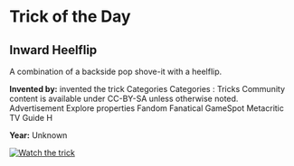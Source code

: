 # Trick of the Day

## Inward Heelflip

A combination of a backside pop shove-it with a heelflip.

**Invented by:** invented the trick Categories Categories : Tricks Community content is available under CC-BY-SA unless otherwise noted. Advertisement Explore properties Fandom Fanatical GameSpot Metacritic TV Guide H

**Year:** Unknown

[![Watch the trick](https://img.youtube.com/vi/wyIEigo26IM/0.jpg)](https://www.youtube.com/watch?v=wyIEigo26IM)

